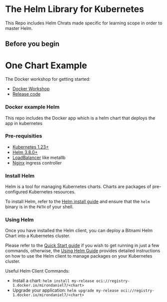 # The Helm Library for Kubernetes

This Repo includes Helm Chrats made specific for learning scope in order to master Helm. 

## Before you begin

# One Chart Example

The Docker workshop for getting started: 
- [Docker Workshop](https://docs.docker.com/get-started/)
- [Release code](https://github.com/docker/getting-started-app)

### Docker example Helm

This repo includes the Docker app which is a helm chart that deploys the app in kubernetes

### Pre-requisities

- [Kubernetes 1.23+](https://kubernetes.io/releases/)
- [Helm 3.8.0+](https://helm.sh/docs/)
- [LoadBalancer](https://metallb.universe.tf/installation/) like metallb
- [Nginx](https://docs.nginx.com/nginx-ingress-controller/installation/installing-nic/installation-with-helm/) ingress controller 

### Install Helm

Helm is a tool for managing Kubernetes charts. Charts are packages of pre-configured Kubernetes resources.

To install Helm, refer to the [Helm install guide](https://github.com/helm/helm#install) and ensure that the `helm` binary is in the `PATH` of your shell.

### Using Helm

Once you have installed the Helm client, you can deploy a Bitnami Helm Chart into a Kubernetes cluster.

Please refer to the [Quick Start guide](https://helm.sh/docs/intro/quickstart/) if you wish to get running in just a few commands, otherwise, the [Using Helm Guide](https://helm.sh/docs/intro/using_helm/) provides detailed instructions on how to use the Helm client to manage packages on your Kubernetes cluster.

Useful Helm Client Commands:

- Install a chart: `helm install my-release oci://registry-1.docker.io/mirondaniel7/<chart>`
- Upgrade your application: `helm upgrade my-release oci://registry-1.docker.io/mirondaniel7/<chart>`


